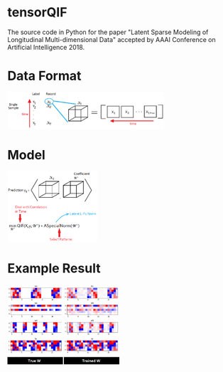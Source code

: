 # tensorQIF
The source code in Python for the paper "Latent Sparse Modeling of Longitudinal Multi-dimensional Data" accepted by AAAI Conference on Artificial Intelligence 2018.

# Data Format
<img src="https://github.com/CoshChen/tensorQIF/blob/master/Plot/DataFormat.png" width="70%" height="70%">

# Model
<img src="https://github.com/CoshChen/tensorQIF/blob/master/Plot/Model.png" width="40%" height="40%">

# Example Result
<img src="https://github.com/CoshChen/tensorQIF/blob/master/Plot/500_5x5x5_no_5.png" width="50%" height="50%">
